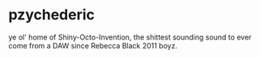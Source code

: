 # pzychederic
ye ol' home of Shiny-Octo-Invention, the shittest sounding sound to ever come from a DAW since Rebecca Black 2011 boyz. 
